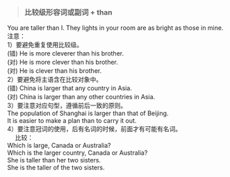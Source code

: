 > ### 比较级形容词或副词 + than

 You are taller than I. They lights in your room are as bright as those in mine. <br>
注意：  <br>
1）要避免重复使用比较级。 <br>
     (错) He is more cleverer than his brother. <br>
     (对) He is more clever than his brother. <br>
     (对) He is clever than his brother. <br>
2）要避免将主语含在比较对象中。 <br>
     (错) China is larger that any country in Asia. <br>
     (对) China is larger than any other countries in Asia. <br>
3）要注意对应句型，遵循前后一致的原则。 <br>
    The population of Shanghai is larger than that of Beijing. <br>
    It is easier to make a plan than to carry it out. <br>
4）要注意冠词的使用，后有名词的时候，前面才有可能有名词。 <br>
　 比较：<br>
    Which is large, Canada or Australia?<br>
    Which is the larger country, Canada or Australia? <br>
    She is taller than her two sisters. <br>
    She is the taller of the two sisters. <br>

